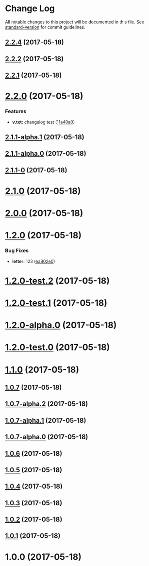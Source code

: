 # Change Log

All notable changes to this project will be documented in this file. See [standard-version](https://github.com/conventional-changelog/standard-version) for commit guidelines.

<a name="2.2.4"></a>
## [2.2.4](https://github.com/y2gu2xi/vue-element-admin/compare/v2.2.3...v2.2.4) (2017-05-18)



<a name="2.2.2"></a>
## [2.2.2](https://github.com/y2gu2xi/vue-element-admin/compare/v2.2.1...v2.2.2) (2017-05-18)



<a name="2.2.1"></a>
## [2.2.1](https://github.com/y2gu2xi/vue-element-admin/compare/v2.2.0...v2.2.1) (2017-05-18)



<a name="2.2.0"></a>
# [2.2.0](https://github.com/y2gu2xi/vue-element-admin/compare/v2.1.1-alpha.1...v2.2.0) (2017-05-18)


### Features

* **v.txt:** changelog test ([11a40a0](https://github.com/y2gu2xi/vue-element-admin/commit/11a40a0))



<a name="2.1.1-alpha.1"></a>
## [2.1.1-alpha.1](https://github.com/y2gu2xi/vue-element-admin/compare/v2.1.1-alpha.0...v2.1.1-alpha.1) (2017-05-18)



<a name="2.1.1-alpha.0"></a>
## [2.1.1-alpha.0](https://github.com/y2gu2xi/vue-element-admin/compare/v2.1.1-0...v2.1.1-alpha.0) (2017-05-18)



<a name="2.1.1-0"></a>
## [2.1.1-0](https://github.com/y2gu2xi/vue-element-admin/compare/v2.1.0...v2.1.1-0) (2017-05-18)



<a name="2.1.0"></a>
# [2.1.0](https://github.com/y2gu2xi/vue-element-admin/compare/v2.0.0...v2.1.0) (2017-05-18)



<a name="2.0.0"></a>
# [2.0.0](https://github.com/y2gu2xi/vue-element-admin/compare/v1.2.0...v2.0.0) (2017-05-18)



<a name="1.2.0"></a>
# [1.2.0](https://github.com/y2gu2xi/vue-element-admin/compare/v1.2.0-test.2...v1.2.0) (2017-05-18)


### Bug Fixes

* **letter:** 123 ([ea802e0](https://github.com/y2gu2xi/vue-element-admin/commit/ea802e0))



<a name="1.2.0-test.2"></a>
# [1.2.0-test.2](https://github.com/y2gu2xi/vue-element-admin/compare/v1.2.0-test.1...v1.2.0-test.2) (2017-05-18)



<a name="1.2.0-test.1"></a>
# [1.2.0-test.1](https://github.com/y2gu2xi/vue-element-admin/compare/v1.2.0-alpha.0...v1.2.0-test.1) (2017-05-18)



<a name="1.2.0-alpha.0"></a>
# [1.2.0-alpha.0](https://github.com/y2gu2xi/vue-element-admin/compare/v1.2.0-test.0...v1.2.0-alpha.0) (2017-05-18)



<a name="1.2.0-test.0"></a>
# [1.2.0-test.0](https://github.com/y2gu2xi/vue-element-admin/compare/v1.1.0...v1.2.0-test.0) (2017-05-18)



<a name="1.1.0"></a>
# [1.1.0](https://github.com/y2gu2xi/vue-element-admin/compare/v1.0.7...v1.1.0) (2017-05-18)



<a name="1.0.7"></a>
## [1.0.7](https://github.com/y2gu2xi/vue-element-admin/compare/v1.0.7-alpha.2...v1.0.7) (2017-05-18)



<a name="1.0.7-alpha.2"></a>
## [1.0.7-alpha.2](https://github.com/y2gu2xi/vue-element-admin/compare/v1.0.7-alpha.1...v1.0.7-alpha.2) (2017-05-18)



<a name="1.0.7-alpha.1"></a>
## [1.0.7-alpha.1](https://github.com/y2gu2xi/vue-element-admin/compare/v1.0.7-alpha.0...v1.0.7-alpha.1) (2017-05-18)



<a name="1.0.7-alpha.0"></a>
## [1.0.7-alpha.0](https://github.com/y2gu2xi/vue-element-admin/compare/v1.0.6...v1.0.7-alpha.0) (2017-05-18)



<a name="1.0.6"></a>
## [1.0.6](https://github.com/y2gu2xi/vue-element-admin/compare/v1.0.5...v1.0.6) (2017-05-18)



<a name="1.0.5"></a>
## [1.0.5](https://github.com/y2gu2xi/vue-element-admin/compare/v1.0.4...v1.0.5) (2017-05-18)



<a name="1.0.4"></a>
## [1.0.4](https://github.com/y2gu2xi/vue-element-admin/compare/v1.0.3...v1.0.4) (2017-05-18)



<a name="1.0.3"></a>
## [1.0.3](https://github.com/y2gu2xi/vue-element-admin/compare/v1.0.2...v1.0.3) (2017-05-18)



<a name="1.0.2"></a>
## [1.0.2](https://github.com/y2gu2xi/vue-element-admin/compare/v1.0.1...v1.0.2) (2017-05-18)



<a name="1.0.1"></a>
## [1.0.1](https://github.com/y2gu2xi/vue-element-admin/compare/v1.0.0...v1.0.1) (2017-05-18)



<a name="1.0.0"></a>
# 1.0.0 (2017-05-18)
